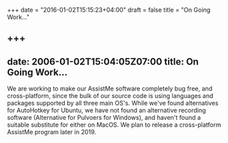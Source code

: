 +++
date = "2016-01-02T15:15:23+04:00"
draft = false
title = "On Going Work..."

+++
---
date: 2006-01-02T15:04:05Z07:00
title: On Going Work...
---
We are working to make our AssistMe software completely bug free, and
cross-platform, since the bulk of our source code is using languages and
packages supported by all three main OS's. While we've found alternatives for
AutoHotkey for Ubuntu, we have not found an alternative recording software
(Alternative for Pulvoers for Windows), and haven't found a suitable substitute
for either on MacOS. We plan to release a cross-platform AssistMe program later
in 2019.    
